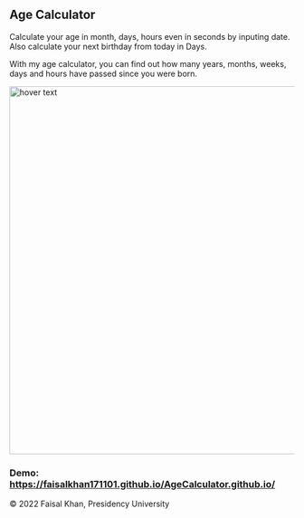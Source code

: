 ## Age Calculator

Calculate your age in month, days, hours even in seconds by inputing date. Also calculate your next birthday from today in Days.

With my age calculator, you can find out how many years, months, weeks, days and hours have passed since you were born. 

<img src="https://user-images.githubusercontent.com/87291732/210175035-b7aa76b1-b5b8-445f-9383-db609b876e32.png" width="650" title="hover text">

### Demo: https://faisalkhan171101.github.io/AgeCalculator.github.io/

© 2022 Faisal Khan, Presidency University
